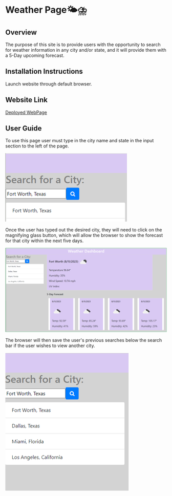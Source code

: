 # Weather Page🌤️⛈️

## Overview

The purpose of this site is to provide users with the opportunity to search for weather information in any city and/or state, and it will provide them with a 5-Day upcoming forecast.

## Installation Instructions

Launch website through default browser.

## Website Link

[Deployed WebPage](https://astand02.github.io/weather-page/)

## User Guide

To use this page user must type in the city name and state in the input section to the left of the page. 

![Search Bar](README.assets/searchBar.png)


Once the user has typed out the desired city, they will need to click on the magnifying glass button, which will allow the browser to show the forecast for that city within the next five days. 

![Forecast](README.assets/weatherPage.png)


The browser will then save the user's previous searches below the search bar if the user wishes to view another city.

![History](README.assets/cityHistory.png)

